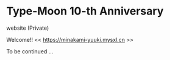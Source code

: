 # Type-Moon 10-th Anniversary
website (Private)

Welcome!!
<< https://minakami-yuuki.mysxl.cn >>

To be continued ...
